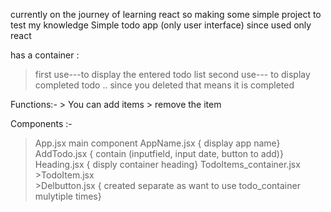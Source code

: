 currently on the journey of learning react so making some simple project to test my knowledge
Simple todo app  (only user interface) since used only react

has a container :
>first use---to display the entered  todo list
>second use--- to display completed todo .. since you deleted that means it is completed

Functions:-
          >  You can add items
          > remove the item

Components :-
>App.jsx           main component
>AppName.jsx       { display app name}
>AddTodo.jsx      {   contain (inputfield, input date, button to add)}
>Heading.jsx       {  disply container heading}
>TodoItems_container.jsx        
    >TodoItem.jsx     
    >Delbutton.jsx    { created separate as want to use todo_container  mulytiple times}

